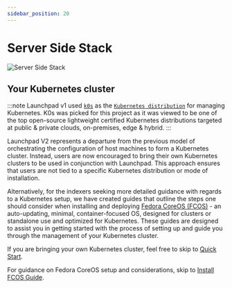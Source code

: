 ```yaml
---
sidebar_position: 20
---
```

# Server Side Stack

![Server Side Stack](/img/server-side-stack.svg)

## Your Kubernetes cluster


:::note
Launchpad v1 used [`k0s`](https://k0sproject.io/) as the [`Kubernetes distribution`](https://acloudguru.com/blog/engineering/which-kubernetes-distribution-is-right-for-you) for managing Kubernetes. K0s was picked for this project as it was viewed to be one of the top open-source lightweight certified Kubernetes distributions targeted at public & private clouds, on-premises, edge & hybrid.
:::

Launchpad V2 represents a departure from the previous model of orchestrating the configuration of host machines to form a Kubernetes cluster. Instead, users are now encouraged to bring their own Kubernetes clusters to be used in conjunction with Launchpad. This approach ensures that users are not tied to a specific Kubernetes distribution or mode of installation. 

Alternatively, for the indexers seeking more detailed guidance with regards to a Kubernetes setup, we have created guides that outline the steps one should consider when installing and deploying [Fedora CoreOS (FCOS)](https://docs.fedoraproject.org/en-US/fedora-coreos/) - an auto-updating, minimal, container-focused OS, designed for clusters or standalone use and optimized for Kubernetes. These guides are designed to assist you in getting started with the process of setting up and guide you through the management of your Kubernetes cluster.

If you are bringing your own Kubernetes cluster, feel free to skip to [Quick Start](quick-start). 

For guidance on Fedora CoreOS setup and considerations, skip to [Install FCOS Guide](guides/install-fcos).
